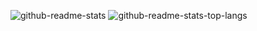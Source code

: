 ![github-readme-stats](https://github-readme-stats-00121kuri.vercel.app/api?username=00121kuri&count_private=true&show_icons=true)
![github-readme-stats-top-langs](https://github-readme-stats-00121kuri.vercel.app/api/top-langs/?username=00121kuri&layout=compact)


<!--
**00121kuri/00121kuri** is a ✨ _special_ ✨ repository because its `README.md` (this file) appears on your GitHub profile.

Here are some ideas to get you started:

- 🔭 I’m currently working on ...
- 🌱 I’m currently learning ...
- 👯 I’m looking to collaborate on ...
- 🤔 I’m looking for help with ...
- 💬 Ask me about ...
- 📫 How to reach me: ...
- 😄 Pronouns: ...
- ⚡ Fun fact: ...
-->
